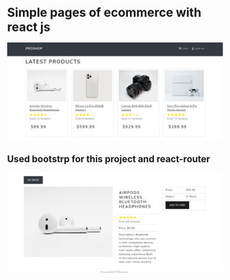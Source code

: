 # Simple pages of ecommerce with react js
![](https://github.com/Bruno195/EcommerceWithReact/blob/master/Ecomemrce1.png)
## Used bootstrp for this project and react-router
![](https://github.com/Bruno195/EcommerceWithReact/blob/master/Ecommerce2.png)

